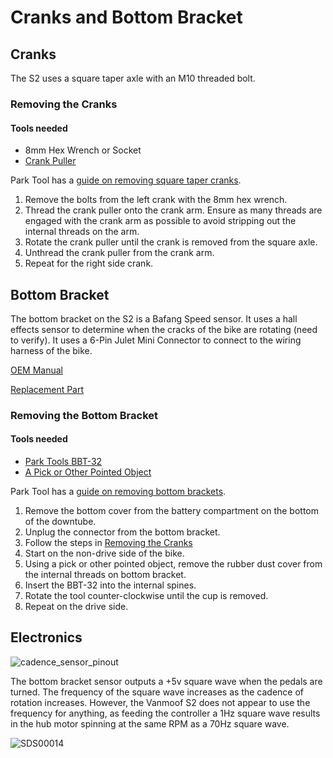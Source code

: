 # Cranks and Bottom Bracket

## Cranks

The S2 uses a square taper axle with an M10 threaded bolt.

### Removing the Cranks

#### Tools needed

* 8mm Hex Wrench or Socket
*  [Crank Puller](https://www.parktool.com/en-us/product/crank-puller-for-square-taper-cranks-ccp-22)
  
Park Tool has a [guide on removing square taper cranks](https://www.youtube.com/watch?v=uO_GzqqJTXU).

1. Remove the bolts from the left crank with the 8mm hex wrench.
1. Thread the crank puller onto the crank arm. Ensure as many threads are engaged with the crank arm as possible to avoid stripping out the internal threads on the arm.
1. Rotate the crank puller until the crank is removed from the square axle.
1. Unthread the crank puller from the crank arm.
1. Repeat for the right side crank.

## Bottom Bracket

The bottom bracket on the S2 is a Bafang Speed sensor. It uses a hall effects sensor to determine when the cracks of the bike are rotating (need to verify). It uses a 6-Pin Julet Mini Connector to connect to the wiring harness of the bike.

[OEM Manual](https://www.bafang-e.com/uploaded/manual/BF-DM-C-SR%20PA1XX-EN.pdf)

[Replacement Part](https://www.aliexpress.us/item/3256805478774668.html?spm=a2g0o.detail.pcDetailTopMoreOtherSeller.3.53f1WKh5WKh5Jh&gps-id=pcDetailTopMoreOtherSeller&scm=1007.40050.354490.0&scm_id=1007.40050.354490.0&scm-url=1007.40050.354490.0&pvid=13c18982-0647-4d66-a721-780df36c8ce7&_t=gps-id:pcDetailTopMoreOtherSeller,scm-url:1007.40050.354490.0,pvid:13c18982-0647-4d66-a721-780df36c8ce7,tpp_buckets:668%232846%238111%231996&pdp_npi=4%40dis%21USD%2143.39%2123.86%21%21%2143.39%2123.86%21%402101ef5e17120734268176713e9bc5%2112000033943376182%21rec%21US%21%21AB&utparam-url=scene%3ApcDetailTopMoreOtherSeller%7Cquery_from%3A)

### Removing the Bottom Bracket

#### Tools needed

* [Park Tools BBT-32](https://www.parktool.com/product/bottom-bracket-tool-bbt-32?category=Crank%20%26%20Bottom%20Bracket)
* [A Pick or Other Pointed Object](https://www.parktool.com/en-us/product/utility-pick-set-up-set)

Park Tool has a [guide on removing bottom brackets](https://www.youtube.com/watch?v=xUtOeFJJycg).

1. Remove the bottom cover from the battery compartment on the bottom of the downtube.
1. Unplug the connector from the bottom bracket.
1. Follow the steps in [Removing the Cranks](cranks.md#removing-the-cranks)
1. Start on the non-drive side of the bike.
1. Using a pick or other pointed object, remove the rubber dust cover from the internal threads on bottom bracket.
1. Insert the BBT-32 into the internal spines.
1. Rotate the tool counter-clockwise until the cup is removed.
1. Repeat on the drive side.

## Electronics
![cadence_sensor_pinout](https://github.com/Tenkir/vanmoof-s2-user-manual/assets/3649828/1ecce671-f717-409f-9a79-7aba50738b58)


The bottom bracket sensor outputs a +5v square wave when the pedals are turned. The frequency of the square wave increases as the cadence of rotation increases. However, the Vanmoof S2 does not appear to use the frequency for anything, as feeding the controller a 1Hz square wave results in the hub motor spinning at the same RPM as a 70Hz square wave.

![SDS00014](https://user-images.githubusercontent.com/3649828/219869444-4c52f0bc-be28-4c2a-bb6b-ca33cb51ef78.png)
